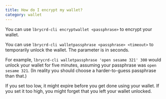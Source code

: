```yaml
---
title: How do I encrypt my wallet?
category: wallet
---
```


You can use `lbrycrd-cli encryptwallet <passphrase>` to encrypt your wallet.

You can use `lbrycrd-cli walletpassphrase <passphrase> <timeout>` to temporarily unlock the wallet. The <timeout> parameter is in seconds.

For example, `lbrycrd-cli walletpassphrase 'open sesame 321' 300` would unlock your wallet for five minutes, assuming your passphrase was `open sesame 321`. (In reality you should choose a harder-to-guess passphrase than that.)

If you set <timeout> too low, it might expire before you get done using your wallet. If you set it too high, you might forget that you left your wallet unlocked.
